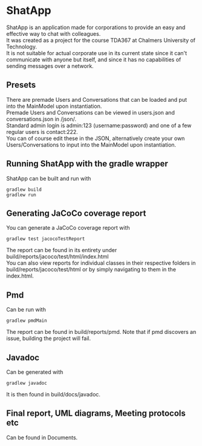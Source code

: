 ﻿# ShatApp
ShatApp is an application made for corporations to provide an easy and effective way to chat with colleagues.\
It was created as a project for the course TDA367 at Chalmers University of Technology. \
It is not suitable for actual corporate use in its current state since it can't communicate with anyone but itself, and since it has no capabilities of sending messages over a network.
 ## Presets
There are premade Users and Conversations that can be loaded and put into the MainModel upon instantiation. \
Premade Users and Conversations can be viewed in users.json and conversations.json in /json/. \
Standard admin login is admin:123 (username:password) and one of a few regular users is contact:222. \
You can of course edit these in the JSON, alternatively create your own Users/Conversations to input into the MainModel upon instantiation.
## Running ShatApp with the gradle wrapper
ShatApp can be built and run with

```
gradlew build
gradlew run
```

## Generating JaCoCo coverage report
You can generate a JaCoCo coverage report with

```
gradlew test jacocoTestReport
```

The report can be found in its entirety under build/reports/jacoco/test/html/index.html \
You can also view reports for individual classes in their respective folders in build/reports/jacoco/test/html or by simply navigating to them in the index.html.

## Pmd
Can be run with

```
gradlew pmdMain
```
The report can be found in build/reports/pmd. Note that if pmd discovers an issue, building the project will fail.

## Javadoc
Can be generated with

```
gradlew javadoc
```

It is then found in build/docs/javadoc.
## Final report, UML diagrams, Meeting protocols etc
Can be found in Documents.
